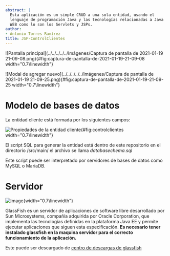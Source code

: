 ```yaml
---
abstract: |
  Esta aplicación es un simple CRUD a una sola entidad, usando el
  lenguaje de programación Java y las tecnologías relacionadas a Java
  WEB como lo son los Servlets y JSPs.
author:
- Antonio Torres Ramírez
title: JSP-ControlClientes
---
```


![Pantalla
principal](../../../../../Imágenes/Captura de pantalla de 2021-01-19 21-09-08.png){#fig:captura-de-pantalla-de-2021-01-19-21-09-08
width="0.7\\linewidth"}

![Modal de agregar
nuevo](../../../../../Imágenes/Captura de pantalla de 2021-01-19 21-09-25.png){#fig:captura-de-pantalla-de-2021-01-19-21-09-25
width="0.7\\linewidth"}

# Modelo de bases de datos

La entidad cliente está formada por los siguientes campos:

![Propiedades de la entidad
cliente](../../../../../Imágenes/controlClientes.png){#fig:controlclientes
width="0.7\\linewidth"}

El script SQL para generar la entidad está dentro de este repositorio en
el directorio /src/main/ el archivo se llama *databasechema.sql*

Este script puede ser interpretado por servidores de bases de datos como
MySQL o MariaDB.

# Servidor

![image](../../../../../Descargas/configure-glassfish-with-mysql.jpg){width="0.7\\linewidth"}

GlassFish es un servidor de aplicaciones de software libre desarrollado
por Sun Microsystems, compañía adquirida por Oracle Corporation, que
implementa las tecnologías definidas en la plataforma Java EE y permite
ejecutar aplicaciones que siguen esta especificación. **Es necesario
tener instalado glassfish en la maquina servidor para el correcto
funcionamiento de la aplicación.**

Este puede ser descargado de [centro de descargas de
glassfish](https://javaee.github.io/glassfish/download)
